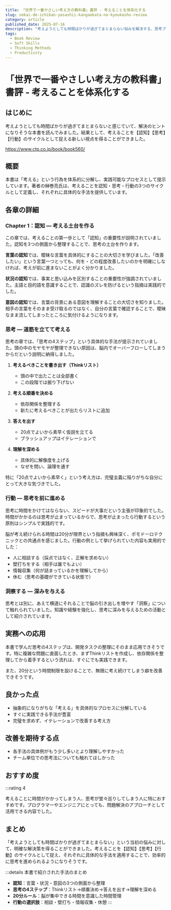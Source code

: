 ```yaml
---
title: 「世界で一番やさしい考え方の教科書」書評 - 考えることを体系化する
slug: sekai-de-ichiban-yasashii-kangaekata-no-kyoukasho-review
category: article
published_date: 2025-07-16
description: "考えようとしても時間ばかりが過ぎてまとまらない悩みを解決する、思考プロセスの体系化を学ぶ一冊。"
tags:
  - Book Review
  - Soft Skills
  - Thinking Methods
  - Productivity
---
```


# 「世界で一番やさしい考え方の教科書」書評 - 考えることを体系化する

## はじめに

考えようとしても時間ばかりが過ぎてまとまらないと感じていて、解決のヒントになりそうな本書を読んでみました。結果として、考えることを【認知】【思考】【行動】のサイクルとして捉える新しい視点を得ることができました。

https://www.ctp.co.jp/book/book560/

## 概要

本書は「考える」という行為を体系的に分解し、実践可能なプロセスとして提示しています。著者の榊巻亮氏は、考えることを認知・思考・行動の3つのサイクルとして定義し、それぞれに具体的な手法を提供しています。

## 各章の詳細

### Chapter 1：認知 ― 考える土台を作る

この章では、考えることの第一歩として「認知」の重要性が説明されていました。認知を3つの側面から整理することで、思考の土台を作ります。

**言葉の認知**では、曖昧な言葉を具体的にすることの大切さを学びました。「改善したい」という言葉一つとっても、何を・どの程度改善したいのかを明確にしなければ、考えが前に進まないことがよく分かりました。

**状況の認知**では、事実と思い込みを区別することの重要性が強調されていました。主語と目的語を意識することで、認識のズレを防げるという指摘は実践的でした。

**意図の認知**では、言葉の背景にある意図を理解することの大切さを知りました。相手の言葉をそのまま受け取るのではなく、自分の言葉で確認することで、曖昧なまま流してしまったところに気付けるようになります。

### 思考 ― 道筋を立てて考える

思考の章では、「思考の4ステップ」という具体的な手法が提示されていました。頭の中のモヤモヤが整理できない原因は、脳内でオーバーフローしてしまうからだという説明に納得しました。

1. **考えるべきことを書き出す（Thinkリスト）**
   - 頭の中で出たことは全部書く
   - この段階では掘り下げない

2. **考える順番を決める**
   - 依存関係を整理する
   - 新たに考えるべきことが出たらリストに追加

3. **答えを出す**
   - 20点でよいから素早く仮説を立てる
   - ブラッシュアップはイテレーションで

4. **理解を深める**
   - 具体的に解像度を上げる
   - なぜを問い、論理を通す

特に「20点でよいから素早く」という考え方は、完璧主義に陥りがちな自分にとって大きな気づきでした。

### 行動 ― 思考を前に進める

思考に時間をかけてはならない、スピードが大事だという主張が印象的でした。時間がかかるのは思考が止まっているからで、思考が止まったら行動するという原則はシンプルで実践的です。

脳が考え続けられる時間は20分が限界という指摘も興味深く、ポモドーロテクニックとの共通点を感じました。行動の例として挙げられていた内容も実用的でした：

- 人に相談する（採点ではなく、正解を求めない）
- 壁打ちをする（相手は誰でもよい）
- 情報収集（何が詰まっているかを理解してから）
- 休む（思考の基礎ができている状態で）

### 洞察する ― 深みを与える

思考とは別に、あえて横道にそれることで脳の引き出しを増やす「洞察」について触れられていました。知識や経験を強化し、思考に深みを与えるための活動として紹介されています。

## 実務への応用

本書で学んだ思考の4ステップは、開発タスクの整理にそのまま応用できそうです。特に複雑な問題に直面したとき、まずThinkリストを作成し、依存関係を整理してから着手するという流れは、すぐにでも実践できます。

また、20分という時間制限を設けることで、無限に考え続けてしまう癖を改善できそうです。

## 良かった点

- 抽象的になりがちな「考える」を具体的なプロセスに分解している
- すぐに実践できる手法が豊富
- 完璧を求めず、イテレーションで改善する考え方

## 改善を期待する点

- 各手法の具体例がもう少し多いとより理解しやすかった
- チーム単位での思考法についても触れてほしかった

## おすすめ度

:::rating 4

考えることに時間がかかってしまう人、思考が堂々巡りしてしまう人に特におすすめです。プログラマーやエンジニアにとっても、問題解決のアプローチとして活用できる内容でした。

## まとめ

「考えようとしても時間ばかりが過ぎてまとまらない」という当初の悩みに対して、明確な解決策を得ることができました。考えることを【認知】【思考】【行動】のサイクルとして捉え、それぞれに具体的な手法を適用することで、効率的に思考を進められるようになりそうです。

:::details 本書で紹介された手法のまとめ
- **認知**：言葉・状況・意図の3つの側面から整理
- **思考の4ステップ**：Thinkリスト→順番決め→答えを出す→理解を深める
- **20分ルール**：脳が集中できる時間を意識した時間管理
- **行動の選択肢**：相談・壁打ち・情報収集・休憩
:::